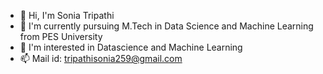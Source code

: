 

<!--
**sonia259/sonia259** is a ✨ _special_ ✨ repository because its `README.md` (this file) appears on your GitHub profile.

Here are some ideas to get you started: -->

- 👋 Hi, I'm Sonia Tripathi
- 🌱 I'm currently pursuing M.Tech in Data Science and Machine Learning from PES University
- 👀 I'm interested in Datascience and Machine Learning
- 📫 Mail id: tripathisonia259@gmail.com








 <!--  - 🔭 I’m currently working on ...
  
 - 🌱 I’m currently learning ...
- 👯 I’m looking to collaborate on ...
- 🤔 I’m looking for help with ...
- 💬 Ask me about ...
- 📫 How to reach me: ...
- 😄 Pronouns: ...
- ⚡ Fun fact: ...-->
